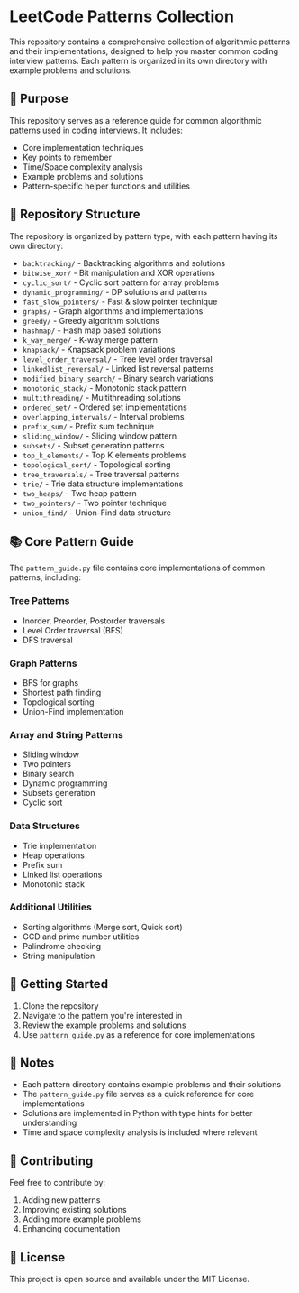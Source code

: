 # LeetCode Patterns Collection

This repository contains a comprehensive collection of algorithmic patterns and their implementations, designed to help you master common coding interview patterns. Each pattern is organized in its own directory with example problems and solutions.

## 🎯 Purpose

This repository serves as a reference guide for common algorithmic patterns used in coding interviews. It includes:
- Core implementation techniques
- Key points to remember
- Time/Space complexity analysis
- Example problems and solutions
- Pattern-specific helper functions and utilities

## 📁 Repository Structure

The repository is organized by pattern type, with each pattern having its own directory:

- `backtracking/` - Backtracking algorithms and solutions
- `bitwise_xor/` - Bit manipulation and XOR operations
- `cyclic_sort/` - Cyclic sort pattern for array problems
- `dynamic_programming/` - DP solutions and patterns
- `fast_slow_pointers/` - Fast & slow pointer technique
- `graphs/` - Graph algorithms and implementations
- `greedy/` - Greedy algorithm solutions
- `hashmap/` - Hash map based solutions
- `k_way_merge/` - K-way merge pattern
- `knapsack/` - Knapsack problem variations
- `level_order_traversal/` - Tree level order traversal
- `linkedlist_reversal/` - Linked list reversal patterns
- `modified_binary_search/` - Binary search variations
- `monotonic_stack/` - Monotonic stack pattern
- `multithreading/` - Multithreading solutions
- `ordered_set/` - Ordered set implementations
- `overlapping_intervals/` - Interval problems
- `prefix_sum/` - Prefix sum technique
- `sliding_window/` - Sliding window pattern
- `subsets/` - Subset generation patterns
- `top_k_elements/` - Top K elements problems
- `topological_sort/` - Topological sorting
- `tree_traversals/` - Tree traversal patterns
- `trie/` - Trie data structure implementations
- `two_heaps/` - Two heap pattern
- `two_pointers/` - Two pointer technique
- `union_find/` - Union-Find data structure

## 📚 Core Pattern Guide

The `pattern_guide.py` file contains core implementations of common patterns, including:

### Tree Patterns
- Inorder, Preorder, Postorder traversals
- Level Order traversal (BFS)
- DFS traversal

### Graph Patterns
- BFS for graphs
- Shortest path finding
- Topological sorting
- Union-Find implementation

### Array and String Patterns
- Sliding window
- Two pointers
- Binary search
- Dynamic programming
- Subsets generation
- Cyclic sort

### Data Structures
- Trie implementation
- Heap operations
- Prefix sum
- Linked list operations
- Monotonic stack

### Additional Utilities
- Sorting algorithms (Merge sort, Quick sort)
- GCD and prime number utilities
- Palindrome checking
- String manipulation

## 🚀 Getting Started

1. Clone the repository
2. Navigate to the pattern you're interested in
3. Review the example problems and solutions
4. Use `pattern_guide.py` as a reference for core implementations

## 📝 Notes

- Each pattern directory contains example problems and their solutions
- The `pattern_guide.py` file serves as a quick reference for core implementations
- Solutions are implemented in Python with type hints for better understanding
- Time and space complexity analysis is included where relevant

## 🤝 Contributing

Feel free to contribute by:
1. Adding new patterns
2. Improving existing solutions
3. Adding more example problems
4. Enhancing documentation

## 📄 License

This project is open source and available under the MIT License. 